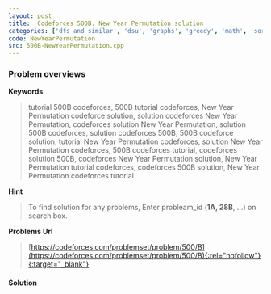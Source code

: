 ```yaml
---
layout: post
title:  Codeforces 500B. New Year Permutation solution
categories: ['dfs and similar', 'dsu', 'graphs', 'greedy', 'math', 'sortings']
code: NewYearPermutation
src: 500B-NewYearPermutation.cpp
---
```

### **Problem overviews**

**Keywords**
> tutorial 500B codeforces, 500B tutorial codeforces, New Year Permutation codeforce solution, solution codeforces New Year Permutation, codeforces solution New Year Permutation, solution 500B codeforces, solution codeforces 500B, 500B codeforce solution, tutorial New Year Permutation codeforces, solution New Year Permutation codeforces, 500B codeforces tutorial, codeforces solution 500B, codeforces New Year Permutation solution, New Year Permutation tutorial codeforces, codeforces 500B solution, New Year Permutation codeforces tutorial

**Hint**
> To find solution for any problems, Enter probleam_id (**1A, 28B**, ...) on search box. 

**Problems Url**
> [https://codeforces.com/problemset/problem/500/B](https://codeforces.com/problemset/problem/500/B){:rel="nofollow"}{:target="_blank"}

#### **Solution**




